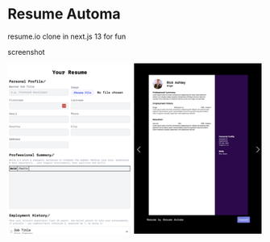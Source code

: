 # Resume Automa

resume.io clone in next.js 13 for fun

screenshot

![screenshot](https://raw.githubusercontent.com/msp5382/resume-automa/main/screenshot.png)
